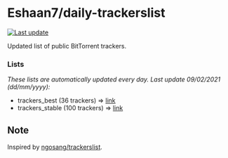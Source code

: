 
# Eshaan7/daily-trackerslist 

[![Last update](https://img.shields.io/badge/Last%20update-09/02/2021-blue.svg)](#)

Updated list of public BitTorrent trackers.

### Lists
*These lists are automatically updated every day. Last update 09/02/2021 (_dd/mm/yyyy_):*

* trackers_best (36 trackers) => [link](https://raw.githubusercontent.com/eshaan7/daily-trackerslist/master/trackers_best.txt)
* trackers_stable (100 trackers) => [link](https://raw.githubusercontent.com/eshaan7/daily-trackerslist/master/trackers_stable.txt)

## Note

Inspired by [ngosang/trackerslist](https://github.com/ngosang/trackerslist).
